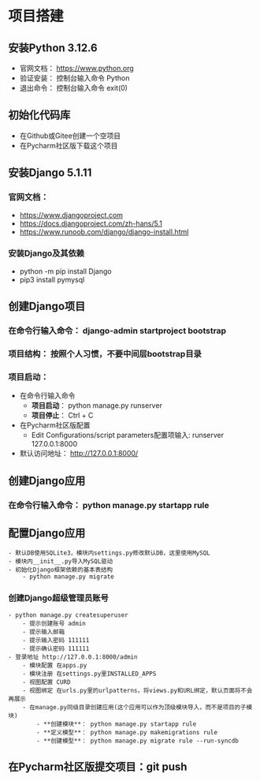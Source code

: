# 项目搭建

## 安装Python 3.12.6
   - 官网文档： https://www.python.org 
   - 验证安装： 控制台输入命令 Python
   - 退出命令： 控制台输入命令 exit(0)
## 初始化代码库
   - 在Github或Gitee创建一个空项目
   - 在Pycharm社区版下载这个项目
## 安装Django 5.1.11
### 官网文档：
   - https://www.djangoproject.com
   - https://docs.djangoproject.com/zh-hans/5.1
   - https://www.runoob.com/django/django-install.html
### 安装Django及其依赖
   - python -m pip install Django
   - pip3 install pymysql
## 创建Django项目
### 在命令行输入命令： django-admin startproject bootstrap
### 项目结构： 按照个人习惯，不要中间层bootstrap目录
### 项目启动： 
   - 在命令行输入命令
      - **项目启动**： python manage.py runserver
      - **项目停止**： Ctrl + C
   - 在Pycharm社区版配置
      - Edit Configurations/script parameters配置项输入: runserver 127.0.0.1:8000
   - 默认访问地址： http://127.0.0.1:8000/
## 创建Django应用
### 在命令行输入命令： python manage.py startapp rule
## 配置Django应用
    - 默认DB使用SQLite3，模块内settings.py修改默认DB，这里使用MySQL
    - 模块内__init__.py导入MySQL驱动
    - 初始化Django框架依赖的基本表结构
        - python manage.py migrate
### 创建Django超级管理员账号
    - python manage.py createsuperuser
        - 提示创建账号 admin
        - 提示输入邮箱 
        - 提示输入密码 111111
        - 提示确认密码 111111
    - 登录地址 http://127.0.0.1:8000/admin
        - 模块配置 在apps.py
        - 模块注册 在settings.py里INSTALLED_APPS
        - 视图配置 CURD
        - 视图绑定 在urls.py里的urlpatterns，将views.py和URL绑定，默认页面将不会再展示
        - 在manage.py同级目录创建应用(这个应用可以作为顶级模块导入，而不是项目的子模块)
            - **创建模块**： python manage.py startapp rule
            - **定义模型**： python manage.py makemigrations rule
            - **创建模型**： python manage.py migrate rule --run-syncdb
## 在Pycharm社区版提交项目：git push
